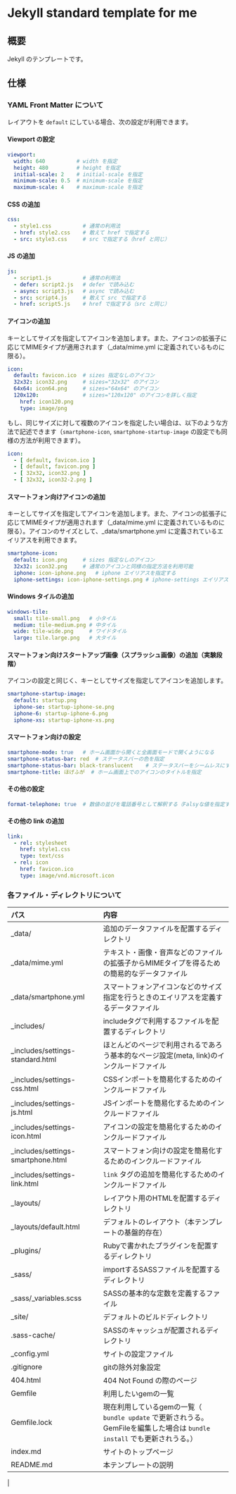 # Jekyll standard template for me
## 概要
Jekyll のテンプレートです。

## 仕様
### YAML Front Matter について
レイアウトを `default` にしている場合、次の設定が利用できます。

#### Viewport の設定
```yaml
viewport:
  width: 640          # width を指定
  height: 480         # height を指定
  initial-scale: 2    # initial-scale を指定
  minimum-scale: 0.5  # minimum-scale を指定
  maximum-scale: 4    # maximum-scale を指定
```

#### CSS の追加
```yaml
css:
  - style1.css          # 通常の利用法
  - href: style2.css    # 敢えて href で指定する
  - src: style3.css     # src で指定する（href と同じ）
```

#### JS の追加
```yaml
js:
  - script1.js          # 通常の利用法
  - defer: script2.js   # defer で読み込む
  - async: script3.js   # async で読み込む
  - src: script4.js     # 敢えて src で指定する
  - href: script5.js    # href で指定する（src と同じ）
```

#### アイコンの追加
キーとしてサイズを指定してアイコンを追加します。また、アイコンの拡張子に応じてMIMEタイプが適用されます（_data/mime.yml に定義されているものに限る）。
```yaml
icon:
  default: favicon.ico  # sizes 指定なしのアイコン
  32x32: icon32.png     # sizes="32x32" のアイコン
  64x64: icon64.png     # sizes="64x64" のアイコン
  120x120:              # sizes="120x120" のアイコンを詳しく指定
    href: icon120.png
    type: image/png
```

もし、同じサイズに対して複数のアイコンを指定したい場合は、以下のような方法で記述できます（`smartphone-icon`, `smartphone-startup-image` の設定でも同様の方法が利用できます）。
```yaml
icon:
  - [ default, favicon.ico ]
  - [ default, favicon.png ]
  - [ 32x32, icon32.png ]
  - [ 32x32, icon32-2.png ]
```

#### スマートフォン向けアイコンの追加
キーとしてサイズを指定してアイコンを追加します。また、アイコンの拡張子に応じてMIMEタイプが適用されます（_data/mime.yml に定義されているものに限る）。アイコンのサイズとして、_data/smartphone.yml に定義されているエイリアスを利用できます。
```yaml
smartphone-icon:
  default: icon.png     # sizes 指定なしのアイコン
  32x32: icon32.png     # 通常のアイコンと同様の指定方法を利用可能
  iphone: icon-iphone.png   # iphone エイリアスを指定する
  iphone-settings: icon-iphone-settings.png # iphone-settings エイリアス
```

#### Windows タイルの追加
```yaml
windows-tile:
  small: tile-small.png   # 小タイル
  medium: tile-medium.png # 中タイル
  wide: tile-wide.png     # ワイドタイル
  large: tile.large.png   # 大タイル
```

#### スマートフォン向けスタートアップ画像（スプラッシュ画像）の追加（実験段階）
アイコンの設定と同じく、キーとしてサイズを指定してアイコンを追加します。
```yaml
smartphone-startup-image:
  default: startup.png
  iphone-se: startup-iphone-se.png
  iphone-6: startup-iphone-6.png
  iphone-xs: startup-iphone-xs.png
```

#### スマートフォン向けの設定
```yaml
smartphone-mode: true   # ホーム画面から開くと全画面モードで開くようになる
smartphone-status-bar: red  # ステータスバーの色を指定
smartphone-status-bar: black-translucent    # ステータスバーをシームレスにする
smartphone-title: ほげふが  # ホーム画面上でのアイコンのタイトルを指定
```

#### その他の設定
```yaml
format-telephone: true  # 数値の並びを電話番号として解釈する（Falsyな値を指定すると無効にする。デフォルトで無効化される。）
```

#### その他の link の追加
```yaml
link:
  - rel: stylesheet
    href: style1.css
    type: text/css
  - rel: icon
    href: favicon.ico
    type: image/vnd.microsoft.icon
```


### 各ファイル・ディレクトリについて

|パス|内容|
|:--|:--|
|_data/         |追加のデータファイルを配置するディレクトリ
|_data/mime.yml |テキスト・画像・音声などのファイルの拡張子からMIMEタイプを得るための簡易的なデータファイル
|_data/smartphone.yml|スマートフォンアイコンなどのサイズ指定を行うときのエイリアスを定義するデータファイル
|_includes/     |includeタグで利用するファイルを配置するディレクトリ
|_includes/settings-standard.html|ほとんどのページで利用されるであろう基本的なページ設定(meta, link)のインクルードファイル
|_includes/settings-css.html|CSSインポートを簡易化するためのインクルードファイル
|_includes/settings-js.html|JSインポートを簡易化するためのインクルードファイル
|_includes/settings-icon.html|アイコンの設定を簡易化するためのインクルードファイル
|_includes/settings-smartphone.html|スマートフォン向けの設定を簡易化するためのインクルードファイル
|_includes/settings-link.html|`link` タグの追加を簡易化するためのインクルードファイル
|_layouts/      |レイアウト用のHTMLを配置するディレクトリ
|_layouts/default.html|デフォルトのレイアウト（本テンプレートの基盤的存在）
|_plugins/      |Rubyで書かれたプラグインを配置するディレクトリ
|_sass/         |importするSASSファイルを配置するディレクトリ
|_sass/_variables.scss|SASSの基本的な定数を定義するファイル
|_site/         |デフォルトのビルドディレクトリ
|.sass-cache/   |SASSのキャッシュが配置されるディレクトリ
|_config.yml    |サイトの設定ファイル
|.gitignore     |gitの除外対象設定
|404.html       |404 Not Found の際のページ
|Gemfile        |利用したいgemの一覧
|Gemfile.lock   |現在利用しているgemの一覧（ `bundle update` で更新されうる。GemFileを編集した場合は `bundle install` でも更新されうる。）
|index.md       |サイトのトップページ
|README.md      |本テンプレートの説明
|
	